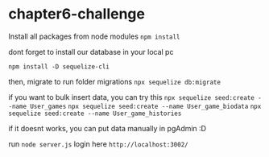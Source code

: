 # chapter6-challenge

Install all packages from node modules
`npm install`

dont forget to install our database in your local pc

`npm install -D sequelize-cli`

then, migrate to run folder migrations
`npx sequelize db:migrate`

if you want to bulk insert data, you can try this
`npx sequelize seed:create --name User_games`
`npx sequelize seed:create --name User_game_biodata`
`npx sequelize seed:create --name User_game_histories`

if it doesnt works, you can put data manually in pgAdmin :D

run `node server.js` 
login here `http://localhost:3002/`
